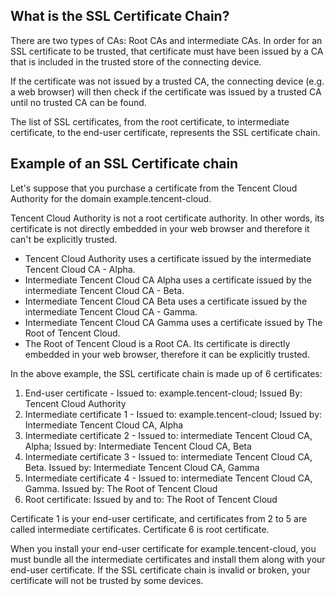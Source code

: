 ﻿## What is the SSL Certificate Chain?

There are two types of CAs: Root CAs and intermediate CAs. In order for an SSL certificate to be trusted, that certificate must have been issued by a CA that is included in the trusted store of the connecting device.
	
If the certificate was not issued by a trusted CA, the connecting device (e.g. a web browser) will then check if the certificate was issued by a trusted CA until no trusted CA can be found.
	
The list of SSL certificates, from the root certificate, to intermediate certificate, to the end-user certificate, represents the SSL certificate chain.

## Example of an SSL Certificate chain
	
Let's suppose that you purchase a certificate from the Tencent Cloud Authority for the domain example.tencent-cloud.

Tencent Cloud Authority is not a root certificate authority.  In other words, its certificate is not directly embedded in your web browser and therefore it can't be explicitly trusted.

- Tencent Cloud Authority uses a certificate issued by the intermediate Tencent Cloud CA - Alpha.
- Intermediate Tencent Cloud CA Alpha uses a certificate issued by the intermediate Tencent Cloud CA - Beta.
- Intermediate Tencent Cloud CA Beta uses a certificate issued by the intermediate Tencent Cloud CA - Gamma.
- Intermediate Tencent Cloud CA Gamma uses a certificate issued by The Root of Tencent Cloud.
- The Root of Tencent Cloud is a Root CA. Its certificate is directly embedded in your web browser, therefore it can be explicitly trusted.

In the above example, the SSL certificate chain is made up of 6 certificates:
1. End-user certificate - Issued to: example.tencent-cloud; Issued By: Tencent Cloud Authority
2. Intermediate certificate 1 - Issued to: example.tencent-cloud; Issued by:   Intermediate Tencent Cloud CA, Alpha
3. Intermediate certificate 2 - Issued to: intermediate Tencent Cloud CA, Alpha; Issued by:   Intermediate Tencent Cloud CA, Beta
4. Intermediate certificate 3 - Issued to: intermediate Tencent Cloud CA, Beta. Issued by:   Intermediate Tencent Cloud CA, Gamma
5. Intermediate certificate 4 - Issued to: intermediate Tencent Cloud CA, Gamma. Issued by: The Root of Tencent Cloud
6. Root certificate:  Issued by and to: The Root of Tencent Cloud

Certificate 1 is your end-user certificate, and certificates from 2 to 5 are called intermediate certificates.  Certificate 6 is root certificate.

When you install your end-user certificate for example.tencent-cloud, you must bundle all the intermediate certificates and install them along with your end-user certificate. If the SSL certificate chain is invalid or broken, your certificate will not be trusted by some devices.







